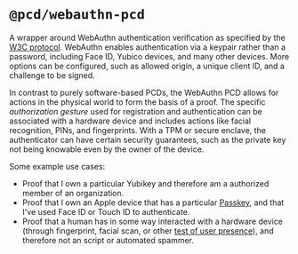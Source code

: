 # `@pcd/webauthn-pcd`

A wrapper around WebAuthn authentication verification as specified by the [W3C protocol](https://www.w3.org/TR/webauthn-2/#sctn-verifying-assertion). WebAuthn enables authentication via a keypair rather than a password, including Face ID, Yubico devices, and many other devices. More options can be configured, such as allowed origin, a unique client ID, and a challenge to be signed.

In contrast to purely software-based PCDs, the WebAuthn PCD allows for actions in the physical world to form the basis of a proof. The specific _authorization gesture_ used for registration and authentication can be associated with a hardware device and includes actions like facial recognition, PINs, and fingerprints. With a TPM or secure enclave, the authenticator can have certain security guarantees, such as the private key not being knowable even by the owner of the device.

Some example use cases:

- Proof that I own a particular Yubikey and therefore am a authorized member of an organization.
- Proof that I own an Apple device that has a particular [Passkey](https://developer.apple.com/passkeys/), and that I've used Face ID or Touch ID to authenticate.
- Proof that a human has in some way interacted with a hardware device (through fingerprint, facial scan, or other [test of user presence](https://www.w3.org/TR/webauthn-2/#test-of-user-presence)), and therefore not an script or automated spammer.
